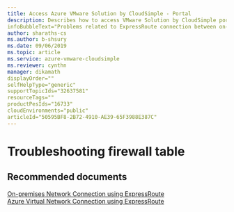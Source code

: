```yaml
--- 
title: Access Azure VMware Solution by CloudSimple - Portal 
description: Describes how to access VMware Solution by CloudSimple portal from Azure portal
infoBubbleText="Problems related to ExpressRoute connection between on-premises and CloudSimple network"
author: sharaths-cs 
ms.author: b-shsury 
ms.date: 09/06/2019 
ms.topic: article 
ms.service: azure-vmware-cloudsimple 
ms.reviewer: cynthn 
manager: dikamath
displayOrder=""
selfHelpType="generic"
supportTopicIds="32637581"
resourceTags=""
productPesIds="16733"
cloudEnvironments="public"
articleId="50595BF8-2B72-4910-AE39-65F3988E387C"
---
```


# Troubleshooting firewall table 

## **Recommended documents**

[On-premises Network Connection using ExpressRoute](https://docs.microsoft.com/en-us/azure/vmware-cloudsimple/on-premises-connection/)<br>
[Azure Virtual Network Connection using ExpressRoute](https://docs.microsoft.com/en-us/azure/vmware-cloudsimple/azure-expressroute-connection/)<br>